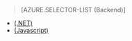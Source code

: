 ﻿> [AZURE.SELECTOR-LIST (Backend)]
- [(.NET)](/es-es/documentation/articles/mobile-services-dotnet-backend-schedule-recurring-tasks/)
- [(Javascript)](/es-es/documentation/articles/mobile-services-schedule-recurring-tasks/)
